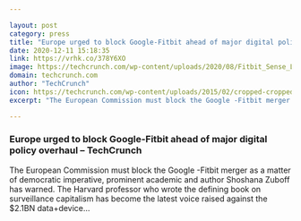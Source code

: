 ```yaml
---

layout: post
category: press
title: "Europe urged to block Google-Fitbit ahead of major digital policy overhaul"
date: 2020-12-11 15:18:35
link: https://vrhk.co/378Y6XO
image: https://techcrunch.com/wp-content/uploads/2020/08/Fitbit_Sense_Lifestyle_Street_Style_Perf_Charcoal_Leather_MH_0709.jpeg?w=600
domain: techcrunch.com
author: "TechCrunch"
icon: https://techcrunch.com/wp-content/uploads/2015/02/cropped-cropped-favicon-gradient.png?w=180
excerpt: "The European Commission must block the Google -Fitbit merger as a matter of democratic imperative, prominent academic and author Shoshana Zuboff has warned. The Harvard professor who wrote the defining book on surveillance capitalism has become the latest voice raised against the $2.1BN data+device…"

---
```


### Europe urged to block Google-Fitbit ahead of major digital policy overhaul – TechCrunch

The European Commission must block the Google -Fitbit merger as a matter of democratic imperative, prominent academic and author Shoshana Zuboff has warned. The Harvard professor who wrote the defining book on surveillance capitalism has become the latest voice raised against the $2.1BN data+device…